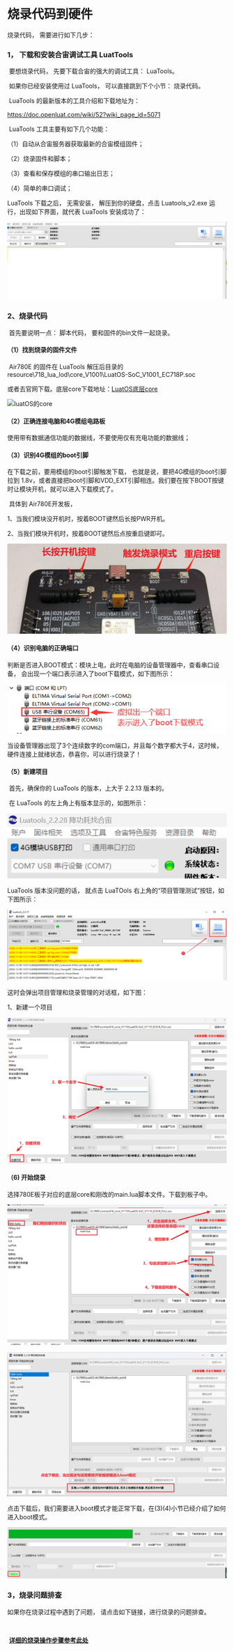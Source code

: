 # 烧录代码到硬件

 烧录代码， 需要进行如下几步：

### 1， 下载和安装合宙调试工具 LuatTools

​     要想烧录代码， 先要下载合宙的强大的调试工具： LuaTools。

​     如果你已经安装使用过 LuaTools， 可以直接跳到下个小节： 烧录代码。

​     LuaTools 的最新版本的工具介绍和下载地址为：

https://doc.openluat.com/wiki/52?wiki_page_id=5071

  

​    LuaTools 工具主要有如下几个功能：

   （1）自动从合宙服务器获取最新的合宙模组固件；

   （2）烧录固件和脚本；

   （3）查看和保存模组的串口输出日志；

   （4）简单的串口调试；

   

LuaTools 下载之后， 无需安装， 解压到你的硬盘，点击 Luatools_v2.exe 运行，出现如下界面，就代表 LuaTools 安装成功了：

![luatools下载成功](.\image\luatools下载成功.jpg)

### 2、烧录代码

​    首先要说明一点：  脚本代码， 要和固件的bin文件一起烧录。

#### （1）找到烧录的固件文件

​    Air780E 的固件在 LuaTools 解压后目录的 resource\718_lua_lod\core_V1001\LuatOS-SoC_V1001_EC718P.soc

 或者去官网下载。底层core下载地址：[LuatOS底层core](https://gitee.com/openLuat/LuatOS/releases)

![luatOS的core](.\image\luatOS的core.png)

#### （2）正确连接电脑和4G模组电路板

   使用带有数据通信功能的数据线，不要使用仅有充电功能的数据线；

#### （3）识别4G模组的boot引脚

   在下载之前，要用模组的boot引脚触发下载， 也就是说，要把4G模组的boot引脚拉到 1.8v，或者直接把boot引脚和VDD_EXT引脚相连。我们要在按下BOOT按键时让模块开机，就可以进入下载模式了。

​    具体到 Air780E开发板，

1、当我们模块没开机时，按着BOOT键然后长按PWR开机。

2、当我们模块开机时，按着BOOT键然后点按重启键即可。

![板子开机11](.\image\板子开机11.png)

#### （4）识别电脑的正确端口

​     判断是否进入BOOT模式：模块上电，此时在电脑的设备管理器中，查看串口设备， 会出现一个端口表示进入了boot下载模式，如下图所示：

![识别boot端口11](.\image\识别boot端口11.png)

​    当设备管理器出现了3个连续数字的com端口，并且每个数字都大于4，这时候， 硬件连接上就绪状态，恭喜你，可以进行烧录了！

#### （5）新建项目

​    首先，确保你的 LuaTools 的版本，上大于 2.2.13 版本的。

​    在 LuaTools 的左上角上有版本显示的，如图所示：

![luatools版本111](.\image\luatools版本111.png)

LuaTools 版本没问题的话， 就点击 LuaTOols 右上角的“项目管理测试”按钮，如下图所示：

![luatools下载1](.\image\luatools下载1.png)

 这时会弹出项目管理和烧录管理的对话框，如下图：

 1、新建一个项目

![luatools下载2](.\image\luatools下载2.png)

#### （6) 开始烧录

选择780E板子对应的底层core和刚改的main.lua脚本文件。下载到板子中。

![luatools下载3](.\image\luatools下载3.png)

![luatools下载4](.\image\luatools下载4.png)

点击下载后，我们需要进入boot模式才能正常下载，在(3)(4)小节已经介绍了如何进入boot模式。

![luatools下载5](.\image\luatools下载5.png)

### 3，烧录问题排查

   如果你在烧录过程中遇到了问题， 请点击如下链接，进行烧录的问题排查。

​    

​    **[详细的烧录操作步骤参考此处](https://doc.openluat.com/wiki/52?wiki_page_id=5071#_23)**

